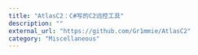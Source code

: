 ```yaml
---
title: "AtlasC2：C#写的C2远控工具"
description: ""
external_url: "https://github.com/Gr1mmie/AtlasC2"
category: "Miscellaneous"
---
```

